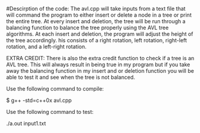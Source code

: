 #Descirption of the code:
The avl.cpp will take inputs from a text file that will command the program to either 
insert or delete a node in a tree or print the entire tree. At every insert and deletion, 
the tree will be run through a balancing function to balance the tree properly using the
AVL tree algorithms. At each insert and deletion, the program will adjust the height of the 
tree accordingly. his consists of a right rotation, left rotation, right-left rotation, and 
a left-right rotation. 

EXTRA CREDIT:
There is also the extra credit function to check if a tree is an AVL tree. This will always
result in being true in my program but if you take away the balancing function in my insert
and or deletion function you will be able to test it and see when the tree is not balanced. 

Use the following command to compile:

$ g++ -std=c++0x avl.cpp

Use the following command to test:

./a.out input1.txt
